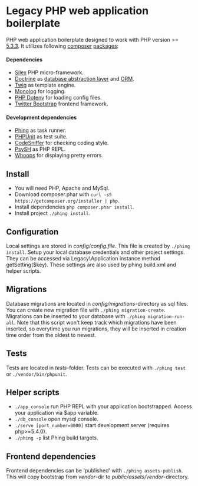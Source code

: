 # Legacy PHP web application boilerplate

PHP web application boilerplate designed to work with PHP version >= [5.3.3](http://php.net/supported-versions.php).
It utilizes following [composer](https://getcomposer.org/doc/) [packages](https://packagist.org/):

#### Dependencies
 * [Silex](http://silex.sensiolabs.org/documentation) PHP micro-framework.
 * [Doctrine](http://www.doctrine-project.org/) as [database abstraction layer](http://docs.doctrine-project.org/projects/doctrine-dbal/en/latest/) and [ORM](http://docs.doctrine-project.org/projects/doctrine-orm/en/latest/).
 * [Twig](http://twig.sensiolabs.org/documentation) as template engine.
 * [Monolog](https://github.com/Seldaek/monolog) for logging.
 * [PHP Dotenv](https://github.com/josegonzalez/php-dotenv) for loading config files.
 * [Twitter Bootstrap](http://getbootstrap.com/css/) frontend framework.

#### Development dependencies
 * [Phing](http://www.phing.info/trac/wiki/Users/Documentation) as task runner.
 * [PHPUnit](https://phpunit.de/manual/current/en/phpunit-book.html) as test suite.
 * [CodeSniffer](https://github.com/squizlabs/PHP_CodeSniffer/wiki) for checking coding style.
 * [PsySH](https://github.com/bobthecow/psysh) as PHP REPL.
 * [Whoops](https://github.com/filp/whoops/blob/master/docs/API%20Documentation.md) for displaying pretty errors.





## Install

  * You will need PHP, Apache and MySql.
  * Download composer.phar with `curl -sS https://getcomposer.org/installer | php`.
  * Install dependencies `php composer.phar install`.
  * Install project `./phing install`.


## Configuration

Local settings are stored in *config/config.file*. This file is created by 
`./phing install`. Setup your local database credentials and other project 
settings. They can be accessed via Legacy\Application instance method getSetting($key).
These settings are also used by phing build.xml and helper scripts.


## Migrations

Database migrations are located in *config/migrations*-directory as sql files. You can create
new migration file with `./phing migration-create`. Migrations can be inserted
to your database with `./phing migration-run-all`. Note that this script won't
keep track which migrations have been inserted, so everytime you run migrations,
they will be inserted in creation time order from the oldest to newest.


## Tests

Tests are located in *tests*-folder. Tests can be executed with `./phing test`
or `./vendor/bin/phpunit`. 


## Helper scripts

  * `./app_console` run PHP REPL with your application bootstrapped. Access your application via $app variable.
  * `./db_console` open mysql console.
  * `./serve [port_number=8000]` start development server (requires php>=5.4.0).
  * `./phing -p` list Phing build targets.

## Frontend dependencies

Frontend dependencies can be 'published' with `./phing assets-publish`. This will copy bootstrap from *vendor*-dir to
*public/assets/vendor*-directory. 
